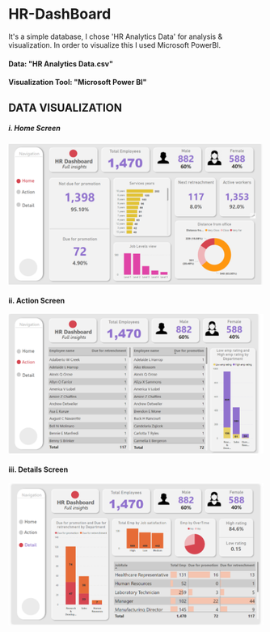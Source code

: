 # HR-DashBoard
It's a simple database, I chose 'HR Analytics Data' for analysis &amp; visualization. In order to visualize this I used Microsoft PowerBI.


#### Data: "HR Analytics Data.csv"
#### Visualization Tool: "Microsoft Power BI"



## DATA VISUALIZATION
##### i. Home Screen
![1  Home](https://github.com/anoopgupta112/HR-DashBoard/blob/main/Visualization%20(Images)/Home.png)

#### ii. Action Screen
![2  Action](https://github.com/anoopgupta112/HR-DashBoard/blob/main/Visualization%20(Images)/Action.png)

#### iii. Details Screen
![3  Details](https://github.com/anoopgupta112/HR-DashBoard/blob/main/Visualization%20(Images)/Details.png)


